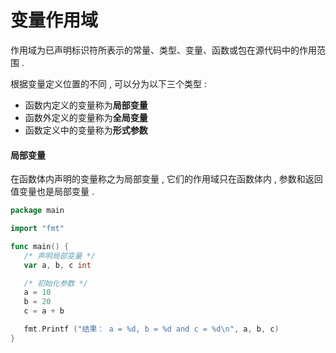 # 变量作用域

作用域为已声明标识符所表示的常量、类型、变量、函数或包在源代码中的作用范围 . 

根据变量定义位置的不同 , 可以分为以下三个类型 : 

* 函数内定义的变量称为**局部变量**
* 函数外定义的变量称为**全局变量**
* 函数定义中的变量称为**形式参数**

#### 局部变量

在函数体内声明的变量称之为局部变量 , 它们的作用域只在函数体内 , 参数和返回值变量也是局部变量 . 

```go
package main

import "fmt"

func main() {
   /* 声明局部变量 */
   var a, b, c int

   /* 初始化参数 */
   a = 10
   b = 20
   c = a + b

   fmt.Printf ("结果： a = %d, b = %d and c = %d\n", a, b, c)
}
```



